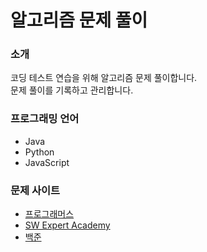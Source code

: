 # 알고리즘 문제 풀이

### 소개

코딩 테스트 연습을 위해 알고리즘 문제 풀이합니다.   
문제 풀이를 기록하고 관리합니다.

### 프로그래밍 언어

- Java
- Python
- JavaScript

### 문제 사이트

- [프로그래머스](https://programmers.co.kr/)
- [SW Expert Academy](https://swexpertacademy.com/)
- [백준](https://swexpertacademy.com/main/main.do)
